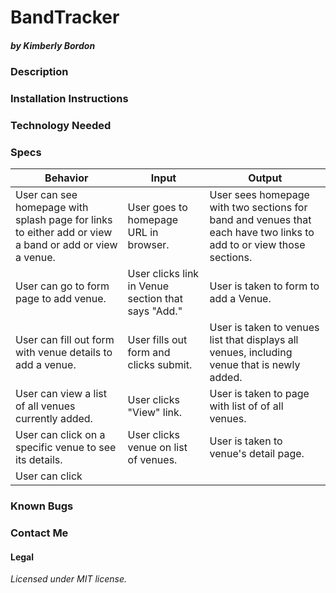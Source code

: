 # BandTracker
##### by Kimberly Bordon

### Description

### Installation Instructions

### Technology Needed

### Specs
|Behavior|Input|Output|
|-|-|-|
|User can see homepage with splash page for links to either add or view a band or add or view a venue.| User goes to homepage URL in browser.| User sees homepage with two sections for band and venues that each have two links to add to or view those sections. |
| User can go to form page to add venue. | User clicks link in Venue section that says "Add." | User is taken to form to add a Venue. |
| User can fill out form with venue details to add a venue. | User fills out form and clicks submit. | User is taken to venues list that displays all venues, including venue that is newly added. |
| User can view a list of all venues currently added. | User clicks "View" link. | User is taken to page with list of of all venues. |
| User can click on a specific venue to see its details. | User clicks venue on list of venues. | User is taken to venue's detail page. |
| User can click  

### Known Bugs

### Contact Me

#### Legal

_Licensed under MIT license._
